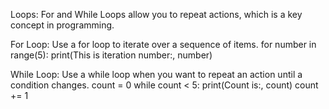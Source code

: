 Loops: For and While
Loops allow you to repeat actions, which is a key concept in programming.

For Loop: Use a for loop to iterate over a sequence of items.
for number in range(5):
    print(This is iteration number:, number)

While Loop: Use a while loop when you want to repeat an action until a condition changes.
count = 0
while count < 5:
    print(Count is:, count)
    count += 1

